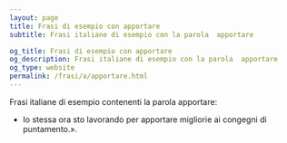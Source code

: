 ```yaml
---
layout: page
title: Frasi di esempio con apportare 
subtitle: Frasi italiane di esempio con la parola  apportare

og_title: Frasi di esempio con apportare 
og_description: Frasi italiane di esempio con la parola  apportare
og_type: website
permalink: /frasi/a/apportare.html
---
```


Frasi italiane di esempio contenenti la parola apportare:


- Io stessa ora sto lavorando per apportare migliorie ai congegni di puntamento.».
